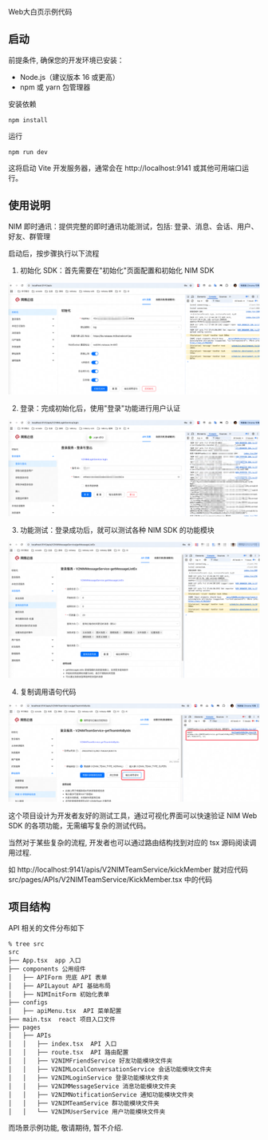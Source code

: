 Web大白页示例代码

## 启动

前提条件, 确保您的开发环境已安装：

- Node.js（建议版本 16 或更高）
- npm 或 yarn 包管理器

安装依赖

```
npm install
```

运行

```
npm run dev
```

这将启动 Vite 开发服务器，通常会在 http://localhost:9141 或其他可用端口运行。

## 使用说明

NIM 即时通讯：提供完整的即时通讯功能测试，包括: 登录、消息、会话、用户、好友、群管理

启动后，按步骤执行以下流程

1. 初始化 SDK：首先需要在"初始化"页面配置和初始化 NIM SDK

![](./public/initialize.png)

2. 登录：完成初始化后，使用"登录"功能进行用户认证

![](./public/login.png)

3. 功能测试：登录成功后，就可以测试各种 NIM SDK 的功能模块

![](./public/show.png)

4. 复制调用语句代码

![](./public/output.png)

这个项目设计为开发者友好的测试工具，通过可视化界面可以快速验证 NIM Web SDK 的各项功能，无需编写复杂的测试代码。

当然对于某些复杂的流程, 开发者也可以通过路由结构找到对应的 tsx 源码阅读调用过程.

如 http://localhost:9141/apis/V2NIMTeamService/kickMember 就对应代码 src/pages/APIs/V2NIMTeamService/KickMember.tsx 中的代码

## 项目结构

API 相关的文件分布如下

```
% tree src
src
├── App.tsx  app 入口
├── components 公用组件
│   ├── APIForm 兜底 API 表单
│   ├── APILayout API 基础布局
│   ├── NIMInitForm 初始化表单
├── configs
│   ├── apiMenu.tsx  API 菜单配置
├── main.tsx  react 项目入口文件
├── pages
│   ├── APIs
│   │   ├── index.tsx  API 入口
│   │   ├── route.tsx  API 路由配置
│   │   ├── V2NIMFriendService 好友功能模块文件夹
│   │   ├── V2NIMLocalConversationService 会话功能模块文件夹
│   │   ├── V2NIMLoginService 登录功能模块文件夹
│   │   ├── V2NIMMessageService 消息功能模块文件夹
│   │   ├── V2NIMNotificationService 通知功能模块文件夹
│   │   ├── V2NIMTeamService 群功能模块文件夹
│   │   └── V2NIMUserService 用户功能模块文件夹
```

而场景示例功能, 敬请期待, 暂不介绍.
